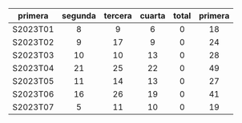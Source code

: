 |  primera  |  segunda  |  tercera  |  cuarta  |  total  |  primera  |
|:---------:|:---------:|:---------:|:--------:|:-------:|:---------:|
| S2023T01  |     8     |     9     |    6     |    0    |    18     |
| S2023T02  |     9     |    17     |    9     |    0    |    24     |
| S2023T03  |    10     |    10     |    13    |    0    |    28     |
| S2023T04  |    21     |    25     |    22    |    0    |    49     |
| S2023T05  |    11     |    14     |    13    |    0    |    27     |
| S2023T06  |    16     |    26     |    19    |    0    |    41     |
| S2023T07  |     5     |    11     |    10    |    0    |    19     |